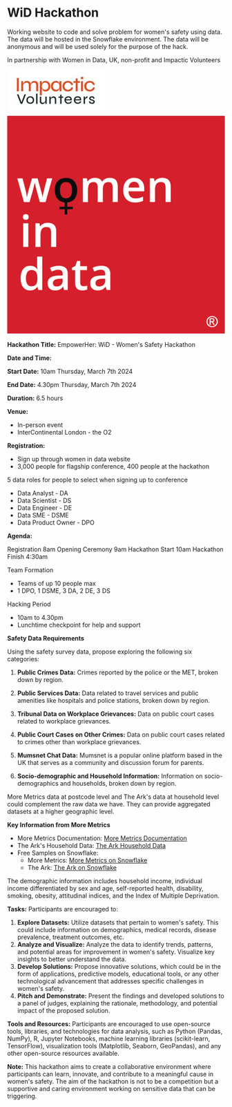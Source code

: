 # WiD Hackathon

Working website to code and solve problem for women's safety using data. 
The data will be hosted in the Snowflake environment. The data will be 
anonymous and will be used solely for the 
purpose of the hack.

In partnership with Women in Data, UK, non-profit and Impactic Volunteers

![impact volenteers](img/Impactic.JPG)
![wid-logo.png](img/wid-logo.png) 

**Hackathon Title:** EmpowerHer: WiD - Women's Safety Hackathon

**Date and Time:**

**Start Date:** 10am Thursday, March 7th 2024 

**End Date:** 4.30pm Thursday, March 7th 2024 

**Duration:** 6.5 hours

**Venue:**

- In-person event
- InterContinental London - the O2

**Registration:**

- Sign up through women in data website
- 3,000 people for flagship conference, 400 people at the hackathon

5 data roles for people to select when signing up to conference 

  - Data Analyst - DA
  - Data Scientist - DS
  - Data Engineer - DE
  - Data SME - DSME
  - Data Product Owner - DPO

**Agenda:**

Registration 8am
Opening Ceremony 9am 
Hackathon Start 10am 
Hackathon Finish 4:30am 

Team Formation

  - Teams of up 10 people max
  - 1 DPO, 1 DSME, 3 DA, 2 DE, 3 DS

Hacking Period

  - 10am to 4.30pm 
  - Lunchtime checkpoint for help and support 

**Safety Data Requirements**

Using the safety survey data, propose exploring the following six categories:

1. **Public Crimes Data:**
   Crimes reported by the police or the MET, broken down by region.

2. **Public Services Data:**
   Data related to travel services and public amenities like hospitals and police stations, broken down by region.

3. **Tribunal Data on Workplace Grievances:**
   Data on public court cases related to workplace grievances.

4. **Public Court Cases on Other Crimes:**
   Data on public court cases related to crimes other than workplace grievances.

5. **Mumsnet Chat Data:**
   Mumsnet is a popular online platform based in the UK that serves as a 
     community and discussion forum for parents. 

6. **Socio-demographic and Household Information:**
   Information on socio-demographics and households, broken down by region.

More Metrics data at postcode level and The Ark's data at household level 
could complement the raw data we have. They can provide aggregated datasets at a higher geographic level.

**Key Information from More Metrics**
- More Metrics Documentation: [More Metrics Documentation](https://www.moremetrics.co.uk/documentation-hub)
- The Ark's Household Data: [The Ark Household Data](https://www.ark-data.co.uk/the-uk-household-file/)
- Free Samples on Snowflake:
  - More Metrics: [More Metrics on Snowflake](https://app.snowflake.com/marketplace/providers/GZ1MOZCFPI/More%20Metrics)
  - The Ark: [The Ark on Snowflake](https://app.snowflake.com/marketplace/providers/GZSVZ8TNPJ/The%20Ark)

The demographic information includes household income, individual income differentiated by sex and age, self-reported health, disability, smoking, obesity, attitudinal indices, and the Index of Multiple Deprivation.

**Tasks:**
Participants are encouraged to:

1. **Explore Datasets:** Utilize datasets that pertain 
   to women's safety. This could include information on demographics, 
   medical records, disease prevalence, treatment outcomes, etc.
2. **Analyze and Visualize:** Analyze the data to identify trends, 
   patterns, and potential areas for improvement in women's safety. 
   Visualize key insights to better understand the data.
3. **Develop Solutions:** Propose innovative solutions, which could be in 
   the form of applications, predictive models, educational tools, or any 
   other technological advancement that addresses specific challenges in 
   women's safety.
4. **Pitch and Demonstrate:** Present the findings and developed solutions 
   to a panel of judges, explaining the rationale, methodology, and 
   potential impact of the proposed solution.

**Tools and Resources:**
 Participants are encouraged to use open-source tools, libraries, and 
 technologies for data analysis, such as Python (Pandas, NumPy), R, Jupyter 
 Notebooks, machine learning libraries (scikit-learn, TensorFlow), 
 visualization tools (Matplotlib, Seaborn, GeoPandas), and any other 
 open-source resources available.

**Note:** This hackathon aims to create a collaborative environment 
where participants can learn, innovate, and contribute to a meaningful 
cause in women's safety. The aim of the hackathon is not to be a 
competition but a supportive and caring environment working on sensitive data 
that can be triggering.

